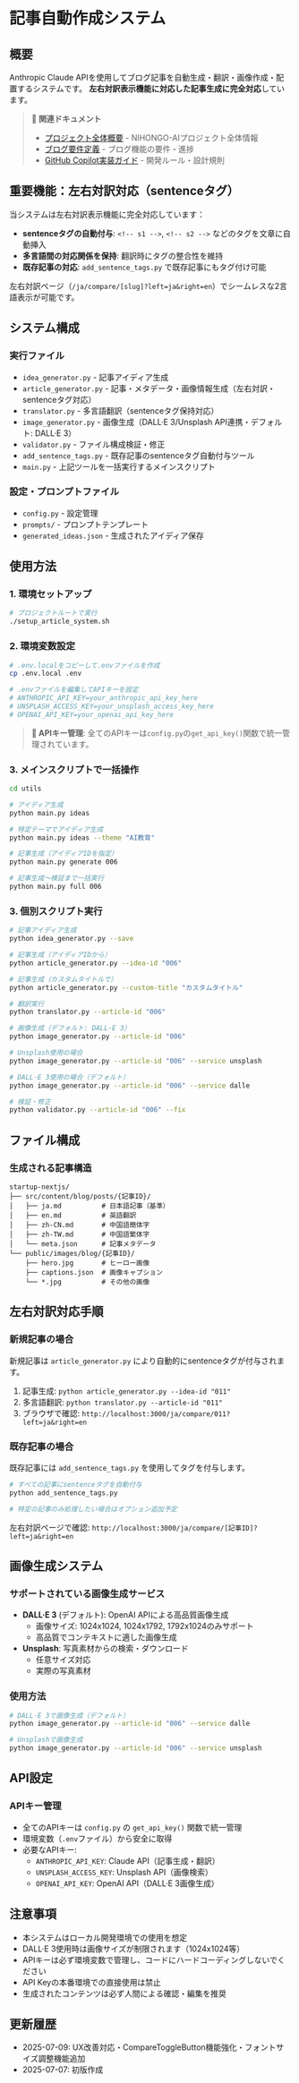 # 記事自動作成システム

## 概要
Anthropic Claude APIを使用してブログ記事を自動生成・翻訳・画像作成・配置するシステムです。
**左右対訳表示機能に対応した記事生成に完全対応**しています。

> **🔗 関連ドキュメント**  
> - [プロジェクト全体概要](../PROJECT_DOCUMENTATION.md) - NIHONGO-AIプロジェクト全体情報  
> - [ブログ要件定義](../.github/BLOG_REQUIREMENTS.md) - ブログ機能の要件・進捗  
> - [GitHub Copilot実装ガイド](../.github/.copilot-instructions.md) - 開発ルール・設計規則

## 重要機能：左右対訳対応（sentenceタグ）

当システムは左右対訳表示機能に完全対応しています：

- **sentenceタグの自動付与**: `<!-- s1 -->`, `<!-- s2 -->` などのタグを文章に自動挿入
- **多言語間の対応関係を保持**: 翻訳時にタグの整合性を維持
- **既存記事の対応**: `add_sentence_tags.py` で既存記事にもタグ付け可能

左右対訳ページ（`/ja/compare/[slug]?left=ja&right=en`）でシームレスな2言語表示が可能です。

## システム構成

### 実行ファイル
- `idea_generator.py` - 記事アイディア生成
- `article_generator.py` - 記事・メタデータ・画像情報生成（左右対訳・sentenceタグ対応）
- `translator.py` - 多言語翻訳（sentenceタグ保持対応）
- `image_generator.py` - 画像生成（DALL·E 3/Unsplash API連携・デフォルト: DALL·E 3）
- `validator.py` - ファイル構成検証・修正
- `add_sentence_tags.py` - 既存記事のsentenceタグ自動付与ツール
- `main.py` - 上記ツールを一括実行するメインスクリプト

### 設定・プロンプトファイル
- `config.py` - 設定管理
- `prompts/` - プロンプトテンプレート
- `generated_ideas.json` - 生成されたアイディア保存

## 使用方法

### 1. 環境セットアップ
```bash
# プロジェクトルートで実行
./setup_article_system.sh
```

### 2. 環境変数設定
```bash
# .env.localをコピーして.envファイルを作成
cp .env.local .env

# .envファイルを編集してAPIキーを設定
# ANTHROPIC_API_KEY=your_anthropic_api_key_here
# UNSPLASH_ACCESS_KEY=your_unsplash_access_key_here  
# OPENAI_API_KEY=your_openai_api_key_here
```

> **🔐 APIキー管理**: 全てのAPIキーは`config.py`の`get_api_key()`関数で統一管理されています。

### 3. メインスクリプトで一括操作
```bash
cd utils

# アイディア生成
python main.py ideas

# 特定テーマでアイディア生成
python main.py ideas --theme "AI教育"

# 記事生成（アイディアIDを指定）
python main.py generate 006

# 記事生成〜検証まで一括実行
python main.py full 006
```

### 3. 個別スクリプト実行
```bash
# 記事アイディア生成
python idea_generator.py --save

# 記事生成（アイディアIDから）
python article_generator.py --idea-id "006"

# 記事生成（カスタムタイトルで）
python article_generator.py --custom-title "カスタムタイトル"

# 翻訳実行
python translator.py --article-id "006"

# 画像生成（デフォルト: DALL·E 3）
python image_generator.py --article-id "006"

# Unsplash使用の場合
python image_generator.py --article-id "006" --service unsplash

# DALL·E 3使用の場合（デフォルト）
python image_generator.py --article-id "006" --service dalle

# 検証・修正
python validator.py --article-id "006" --fix
```

## ファイル構成

### 生成される記事構造
```
startup-nextjs/
├── src/content/blog/posts/{記事ID}/
│   ├── ja.md          # 日本語記事（基準）
│   ├── en.md          # 英語翻訳
│   ├── zh-CN.md       # 中国語簡体字
│   ├── zh-TW.md       # 中国語繁体字
│   └── meta.json      # 記事メタデータ
└── public/images/blog/{記事ID}/
    ├── hero.jpg       # ヒーロー画像
    ├── captions.json  # 画像キャプション
    └── *.jpg          # その他の画像
```

## 左右対訳対応手順

### 新規記事の場合
新規記事は `article_generator.py` により自動的にsentenceタグが付与されます。

1. 記事生成: `python article_generator.py --idea-id "011"`
2. 多言語翻訳: `python translator.py --article-id "011"` 
3. ブラウザで確認: `http://localhost:3000/ja/compare/011?left=ja&right=en`

### 既存記事の場合
既存記事には `add_sentence_tags.py` を使用してタグを付与します。

```bash
# すべての記事にsentenceタグを自動付与
python add_sentence_tags.py

# 特定の記事のみ処理したい場合はオプション追加予定
```

左右対訳ページで確認: `http://localhost:3000/ja/compare/[記事ID]?left=ja&right=en`

## 画像生成システム

### サポートされている画像生成サービス
- **DALL·E 3** (デフォルト): OpenAI APIによる高品質画像生成
  - 画像サイズ: 1024x1024, 1024x1792, 1792x1024のみサポート
  - 高品質でコンテキストに適した画像生成
- **Unsplash**: 写真素材からの検索・ダウンロード
  - 任意サイズ対応
  - 実際の写真素材

### 使用方法
```bash
# DALL·E 3で画像生成（デフォルト）
python image_generator.py --article-id "006" --service dalle

# Unsplashで画像生成
python image_generator.py --article-id "006" --service unsplash
```

## API設定

### APIキー管理
- 全てのAPIキーは `config.py` の `get_api_key()` 関数で統一管理
- 環境変数（`.env`ファイル）から安全に取得
- 必要なAPIキー:
  - `ANTHROPIC_API_KEY`: Claude API（記事生成・翻訳）
  - `UNSPLASH_ACCESS_KEY`: Unsplash API（画像検索）
  - `OPENAI_API_KEY`: OpenAI API（DALL·E 3画像生成）

## 注意事項
- 本システムはローカル開発環境での使用を想定
- DALL·E 3使用時は画像サイズが制限されます（1024x1024等）
- APIキーは必ず環境変数で管理し、コードにハードコーディングしないでください
- API Keyの本番環境での直接使用は禁止
- 生成されたコンテンツは必ず人間による確認・編集を推奨

## 更新履歴
- 2025-07-09: UX改善対応・CompareToggleButton機能強化・フォントサイズ調整機能追加
- 2025-07-07: 初版作成
